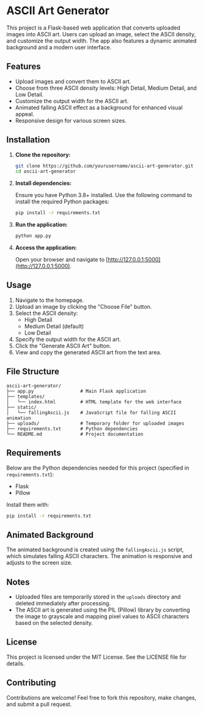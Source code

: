 
# ASCII Art Generator

This project is a Flask-based web application that converts uploaded images into ASCII art. Users can upload an image, select the ASCII density, and customize the output width. The app also features a dynamic animated background and a modern user interface.

## Features

- Upload images and convert them to ASCII art.
- Choose from three ASCII density levels: High Detail, Medium Detail, and Low Detail.
- Customize the output width for the ASCII art.
- Animated falling ASCII effect as a background for enhanced visual appeal.
- Responsive design for various screen sizes.

## Installation

1. **Clone the repository:**

   ```bash
   git clone https://github.com/yourusername/ascii-art-generator.git
   cd ascii-art-generator
   ```

2. **Install dependencies:**

   Ensure you have Python 3.8+ installed. Use the following command to install the required Python packages:

   ```bash
   pip install -r requirements.txt
   ```

3. **Run the application:**

   ```bash
   python app.py
   ```

4. **Access the application:**

   Open your browser and navigate to [http://127.0.0.1:5000](http://127.0.0.1:5000).

## Usage

1. Navigate to the homepage.
2. Upload an image by clicking the "Choose File" button.
3. Select the ASCII density:
   - High Detail
   - Medium Detail (default)
   - Low Detail
4. Specify the output width for the ASCII art.
5. Click the "Generate ASCII Art" button.
6. View and copy the generated ASCII art from the text area.

## File Structure

```
ascii-art-generator/
├── app.py                 # Main Flask application
├── templates/
│   └── index.html         # HTML template for the web interface
├── static/
│   └── fallingAscii.js    # JavaScript file for falling ASCII animation
├── uploads/               # Temporary folder for uploaded images
├── requirements.txt       # Python dependencies
└── README.md              # Project documentation
```

## Requirements

Below are the Python dependencies needed for this project (specified in `requirements.txt`):

- Flask
- Pillow

Install them with:

```bash
pip install -r requirements.txt
```

## Animated Background

The animated background is created using the `fallingAscii.js` script, which simulates falling ASCII characters. The animation is responsive and adjusts to the screen size.

## Notes

- Uploaded files are temporarily stored in the `uploads` directory and deleted immediately after processing.
- The ASCII art is generated using the PIL (Pillow) library by converting the image to grayscale and mapping pixel values to ASCII characters based on the selected density.

## License

This project is licensed under the MIT License. See the LICENSE file for details.

## Contributing

Contributions are welcome! Feel free to fork this repository, make changes, and submit a pull request.
